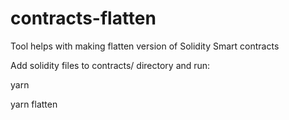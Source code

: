 # contracts-flatten
Tool helps with making flatten version of Solidity Smart contracts

Add solidity files to contracts/ directory and run:

yarn

yarn flatten

